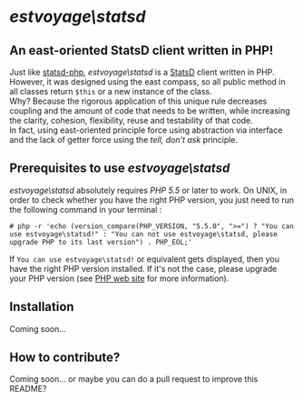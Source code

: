 # *estvoyage\statsd*

## An east-oriented StatsD client written in PHP!

Just like [statsd-php](https://github.com/domnikl/statsd-php), *estvoyage\statsd*  is a [StatsD](https://github.com/etsy/statsd/wiki) client written in PHP.  
However, it was designed using the east compass, so all public method in all classes return `$this` or a new instance of the class.  
Why? Because the rigorous application of this unique rule decreases coupling and the amount of code that needs to be written, while increasing the clarity, cohesion, flexibility, reuse and testability of that code.  
In fact, using east-oriented principle force using abstraction via interface and the lack of getter force using the *tell, don't ask* principle.  

## Prerequisites to use *estvoyage\statsd*

*estvoyage\statsd* absolutely requires *PHP 5.5* or later to work.
On UNIX, in order to check whether you have the right PHP version, you just need to run the following command in your terminal :

	# php -r 'echo (version_compare(PHP_VERSION, "5.5.0", ">=") ? "You can use estvoyage\statsd!" : "You can not use estvoyage\statsd, please upgrade PHP to its last version") . PHP_EOL;'

If `You can use estvoyage\statsd!` or equivalent gets displayed, then you have the right PHP version installed.
If it's not the case, please upgrade your PHP version (see [PHP web site](http://www.php.net) for more information).

## Installation

Coming soon…

## How to contribute?

Coming soon… or maybe you can do a pull request to improve this README?
